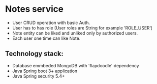 # Notes service

  * User CRUD operation with basic Auth.
  * User has to has role (User roles are String for example 'ROLE_USER')
  * Note entity can be liked and unliked only by authorized users.
  * Each user one time can like Note.
  
## Technology stack:
  * Database emmbeded MongoDB with 'flapdoodle' dependency
  * Java Spring boot 3+ application
  * Java Spring security 5.4+
